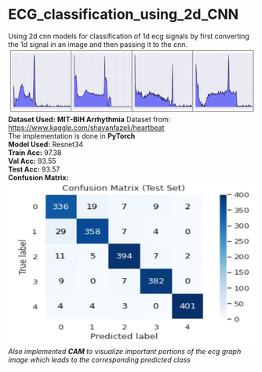# ECG_classification_using_2d_CNN
Using 2d cnn models for classification of 1d ecg signals by first converting the 1d signal in an image and then passing it to the cnn.
<br>
![Alt text](/Images/ecg_graphs.png?raw=true "Sample Ecg Graphs")
<b>Dataset Used:</b>  <b>MIT-BIH Arrhythmia</b> Dataset from: https://www.kaggle.com/shayanfazeli/heartbeat
<br>
The implementation is done in <b>PyTorch</b><br>
<b>Model Used:</b> Resnet34<br>
<b>Train Acc:</b> 97.38<br>
<b>Val Acc:</b> 93.55<br>
<b>Test Acc:</b> 93.57<br>
<b>Confusion Matrix:</b><br>
![Alt text](/Images/Confusion_Matrix.JPG?raw=true "Confusion Matrix")
<br>
*Also implemented <b>CAM</b> to visualize important portions of the ecg graph image which leads to the corresponding predicted class*
<br>
